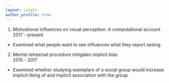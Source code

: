 ```yaml
---
layout: single
author_profile: true
---
```


1. Motivational influences on visual perception: A computational account 
2017 - present          
  * Examined what people want to see influences what they report seeing


2. Mental rehearsal procedure mitigates implicit bias	
2015 - 2017
  * Examined whether studying exemplars of a social group would increase implicit liking of and implicit association with the group
	
